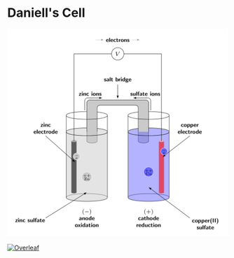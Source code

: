 # Daniell's Cell

![cell](daniellcell.png)

[![Overleaf](https://img.shields.io/badge/View_on_Overleaf-028526?logo=overleaf&labelColor=white)](https://www.overleaf.com/read/kxbggkxvwdrv)
